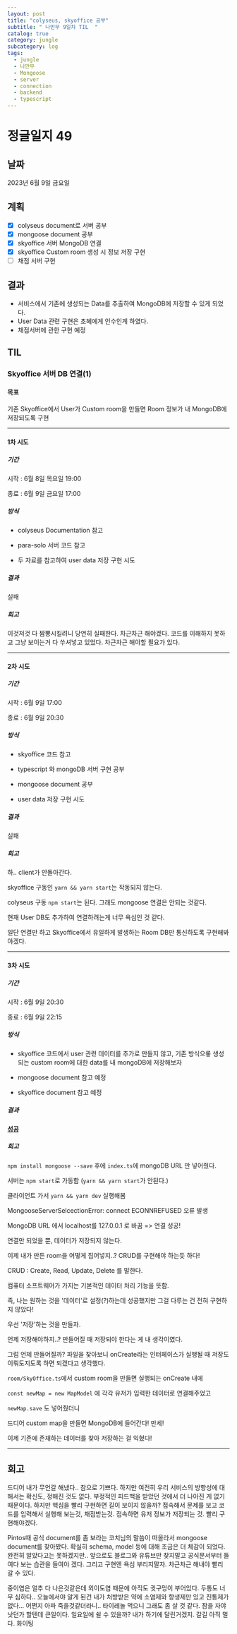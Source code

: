 ```yaml
---
layout: post
title: "colyseus, skyoffice 공부"
subtitle: " 나만무 9일차 TIL  "
catalog: true
category: jungle
subcategory: log
tags:
  - jungle
  - 나만무
  - Mongoose
  - server
  - connection
  - backend
  - typescript
---
```


# 정글일지 49

## 날짜

2023년 6월 9일 금요일

## 계획

- [x] colyseus document로 서버 공부
- [x] mongoose document 공부
- [x] skyoffice 서버 MongoDB 연결
- [x] skyoffice Custom room 생성 시 정보 저장 구현
- [ ] 채점 서버 구현

## 결과

- 서비스에서 기존에 생성되는 Data를 추출하여 MongoDB에 저장할 수 있게 되었다.
- User Data 관련 구현은 초혜에게 인수인계 하였다.
- 채점서버에 관한 구현 예정

## TIL

### Skyoffice 서버 DB 연결(1)

#### 목표

기존 Skyoffice에서 User가 Custom room을 만들면 Room 정보가 내 MongoDB에 저장되도록 구현

---

#### 1차 시도

##### 기간

시작 : 6월 8일 목요일 19:00

종료 : 6월 9일 금요일 17:00

##### 방식

- colyseus Documentation 참고

- para-solo 서버 코드 참고

- 두 자료를 참고하여 user data 저장 구현 시도

##### 결과

실패

##### 회고

이것저것 다 짬뽕시킬려니 당연히 실패한다. 차근차근 해야겠다. 코드를 이해하지 못하고 그냥 보이는거 다 쑤셔넣고 있었다. 차근차근 해야할 필요가 있다.

---

#### 2차 시도

##### 기간

시작 : 6월 9일 17:00

종료 : 6월 9일 20:30

##### 방식

- skyoffice 코드 참고

- typescript 와 mongoDB 서버 구현 공부

- mongoose document 공부

- user data 저장 구현 시도

##### 결과

실패

##### 회고

하.. client가 안돌아간다.

skyoffice 구동인 `yarn && yarn start`는 작동되지 않는다.

colyseus 구동 `npm start`는 된다. 그래도 mongoose 연결은 안되는 것같다.

현재 User DB도 추가하여 연결하려는게 너무 욕심인 것 같다.

일단 연결만 하고 Skyoffice에서 유일하게 발생하는 Room DB만 통신하도록 구현해봐야겠다.

---

#### 3차 시도

##### 기간

시작 : 6월 9일 20:30

종료 : 6월 9일 22:15

##### 방식

- skyoffice 코드에서 user 관련 데이터를 추가로 만들지 않고, 기존 방식으롷 생성되는 custom room에 대한 data를 내 mongoDB에 저장해보자

- mongoose document 참고 예정

- skyoffice document 참고 예정

##### 결과

**<u>성공</u>**

##### 회고

`npm install mongoose --save` 후에 `index.ts`에 mongoDB URL 만 넣어줬다.

서버는 `npm start`로 가동함 (`yarn && yarn start`가 안된다.)

클라이언트 가서 `yarn && yarn dev` 실행해봄

MongooseServerSelcectionError: connect ECONNREFUSED 오류 발생

MongoDB URL 에서 localhost를 127.0.0.1 로 바꿈 => 연결 성공!

연결만 되었을 뿐, 데이터가 저장되지 않는다.

이제 내가 만든 room을 어떻게 집어넣지..? CRUD를 구현해야 하는듯 하다!

CRUD : Create, Read, Update, Delete 를 말한다.

컴퓨터 소프트웨어가 가지는 기본적인 데이터 처리 기능을 뜻함.

즉, 나는 원하는 것을 '데이터'로 설정(?)하는데 성공했지만 그걸 다루는 건 전혀 구현하지 않았다!

우선 '저장'하는 것을 만들자.

언제 저장해야하지..? 만들어질 때 저장되야 한다는 게 내 생각이였다.

그럼 언제 만들어질까? 파일을 찾아보니 onCreate라는 인터페이스가 실행될 때 저장도 이뤄도지도록 하면 되겠다고 생각했다.

`room/SkyOffice.ts`에서 custom room을 만들면 실행되는 onCreate 내에

`const newMap = new MapModel` 에 각각 유저가 입력한 데이터로 연결해주었고

`newMap.save` 도 넣어줬더니

드디어 custom map을 만들면 MongoDB에 들어간다! 만세!

이제 기존에 존재하는 데이터를 찾아 저장하는 걸 익혔다!

---

## 회고

드디어 내가 무언갈 해냈다.. 참으로 기쁘다. 하지만 여전히 우리 서비스의 방향성에 대해서는 확신도, 정해진 것도 없다. 부정적인 피드백을 받았던 것에서 더 나아진 게 없기 때문이다. 하지만 핵심을 빨리 구현하면 길이 보이지 않을까? 접속해서 문제를 보고 코드를 입력해서 실행해 보는것, 채점받는것. 접속하면 유저 정보가 저장되는 것. 빨리 구현해야겠다.

Pintos때 공식 document를 좀 보라는 코치님의 말씀이 떠올라서 mongoose document를 찾아봤다. 확실히 schema, model 등에 대해 조금은 더 체감이 되었다. 완전히 알았다고는 못하겠지만.. 앞으로도 블로그와 유튜브만 찾지말고 공식문서부터 들여다 보는 습관을 들여야 겠다. 그리고 구현엔 욕심 부리지말자. 차근차근 해내야 빨리 갈 수 있다.

중이염은 얼추 다 나은것같은데 외이도염 때문에 아직도 귓구멍이 부어있다. 두통도 너무 심하다.. 오늘에서야 알게 된건 내가 처방받은 약에 소염제와 항생제만 있고 진통제가 없다... 어쩐지 아파 죽을것같더라니.. 타이레놀 먹으니 그래도 좀 살 것 같다. 잠을 자야 낫던가 할텐데 큰일이다. 일요일에 쉴 수 있을까? 내가 하기에 달린거겠지. 갈길 아직 멀다. 화이팅
